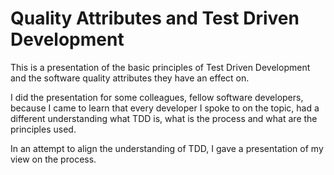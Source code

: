 # Quality Attributes and Test Driven Development

This is a presentation of the basic principles of Test Driven Development and the software quality attributes they have an effect on.

I did the presentation for some colleagues, fellow software developers, because I came to learn that every developer I spoke to on the topic, had a different understanding what TDD is, what is the process and what are the principles used.

In an attempt to align the understanding of TDD, I gave a presentation of my view on the process.
